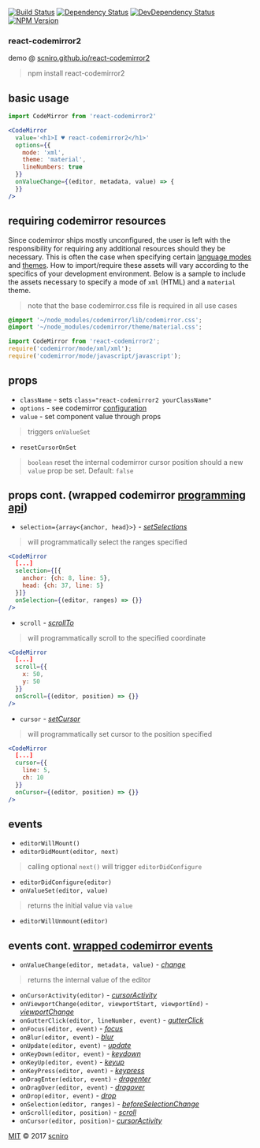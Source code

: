 [![Build Status](https://travis-ci.org/scniro/react-codemirror2.svg?branch=master)](https://travis-ci.org/scniro/react-codemirror2)
[![Dependency Status](https://img.shields.io/david/scniro/react-codemirror2.svg?label=deps&style=flat-square)](https://david-dm.org/scniro/react-codemirror2)
[![DevDependency Status](https://img.shields.io/david/dev/scniro/react-codemirror2.svg?label=devDeps&style=flat-square)](https://david-dm.org/scniro/react-codemirror2#info=devDependencies)
[![NPM Version](https://img.shields.io/npm/v/react-codemirror2.svg?style=flat-square)](https://www.npmjs.com/package/react-codemirror2)

### react-codemirror2

demo @ [scniro.github.io/react-codemirror2](https://scniro.github.io/react-codemirror2/)

> npm install react-codemirror2

## basic usage
```jsx
import CodeMirror from 'react-codemirror2'

<CodeMirror
  value='<h1>I ♥ react-codemirror2</h1>'
  options={{
    mode: 'xml',
    theme: 'material',
    lineNumbers: true
  }}
  onValueChange={(editor, metadata, value) => {
  }}
/>
```

## requiring codemirror resources

Since codemirror ships mostly unconfigured, the user is left with the responsibility for requiring any additional resources should they be necessary. This is often the case when specifying certain [language modes]() and [themes](). How to import/require these assets will vary according to the specifics of your development environment. Below is a sample to include the assets necessary to specify a mode of `xml` (HTML) and a `material` theme.

> note that the base codemirror.css file is required in all use cases

```css
@import '~/node_modules/codemirror/lib/codemirror.css';
@import '~/node_modules/codemirror/theme/material.css';
```

```jsx
import CodeMirror from 'react-codemirror2';
require('codemirror/mode/xml/xml');
require('codemirror/mode/javascript/javascript');
```

## props

- `className` - sets `class="react-codemirror2 yourClassName"`
- `options` - see codemirror [configuration](https://codemirror.net/doc/manual.html#config)
- `value` - set component value through props
> triggers `onValueSet`
- `resetCursorOnSet`
> `boolean` reset the internal codemirror cursor position should a new `value` prop be set. Default: `false`

## props cont. (wrapped codemirror [programming api](https://codemirror.net/doc/manual.html#api))

- `selection={array<{anchor, head}>}` - *[setSelections](https://codemirror.net/doc/manual.html#setSelections)*
> will programmatically select the ranges specified
```jsx
<CodeMirror
  [...]
  selection={[{
    anchor: {ch: 8, line: 5},
    head: {ch: 37, line: 5}
  }]}
  onSelection={(editor, ranges) => {}}
/>
```
- `scroll` - *[scrollTo](https://codemirror.net/doc/manual.html#scrollTo)*
> will programmatically scroll to the specified coordinate
```jsx
<CodeMirror
  [...]
  scroll={{
    x: 50,
    y: 50
  }}
  onScroll={(editor, position) => {}}
/>
```
- `cursor` - *[setCursor](https://codemirror.net/doc/manual.html#setCursor)*
> will programmatically set cursor to the position specified
```jsx
<CodeMirror
  [...]
  cursor={{
    line: 5,
    ch: 10
  }}
  onCursor={(editor, position) => {}}
/>
```

## events

- `editorWillMount()`
- `editorDidMount(editor, next)`
> calling optional `next()` will trigger `editorDidConfigure`
- `editorDidConfigure(editor)`
- `onValueSet(editor, value)`
> returns the initial value via `value`
- `editorWillUnmount(editor)`

## events cont. [wrapped codemirror events](https://codemirror.net/doc/manual.html#events)

- `onValueChange(editor, metadata, value)` - *[change](https://codemirror.net/doc/manual.html#event_change)*
> returns the internal value of the editor
- `onCursorActivity(editor)` - *[cursorActivity](https://codemirror.net/doc/manual.html#event_cursorActivity)*
- `onViewportChange(editor, viewportStart, viewportEnd)` - *[viewportChange](https://codemirror.net/doc/manual.html#event_viewportChange)*
- `onGutterClick(editor, lineNumber, event)` - *[gutterClick](https://codemirror.net/doc/manual.html#event_gutterClick)*
- `onFocus(editor, event)` - *[focus](https://codemirror.net/doc/manual.html#event_focus)*
- `onBlur(editor, event)` - *[blur](https://codemirror.net/doc/manual.html#event_blur)*
- `onUpdate(editor, event)` - *[update](https://codemirror.net/doc/manual.html#event_update)*
- `onKeyDown(editor, event)` - *[keydown](https://codemirror.net/doc/manual.html#event_dom)*
- `onKeyUp(editor, event)` - *[keyup](https://codemirror.net/doc/manual.html#event_dom)*
- `onKeyPress(editor, event)` - *[keypress](https://codemirror.net/doc/manual.html#event_dom)*
- `onDragEnter(editor, event)` - *[dragenter](https://codemirror.net/doc/manual.html#event_dom)*
- `onDragOver(editor, event)` - *[dragover](https://codemirror.net/doc/manual.html#event_dom)*
- `onDrop(editor, event)` - *[drop](https://codemirror.net/doc/manual.html#event_dom)*
- `onSelection(editor, ranges)` - *[beforeSelectionChange](https://codemirror.net/doc/manual.html#event_doc_beforeSelectionChange)*
- `onScroll(editor, position)` - *[scroll](https://codemirror.net/doc/manual.html#event_scroll)*
- `onCursor(editor, position)`- *[cursorActivity](https://codemirror.net/doc/manual.html#event_doc_cursorActivity)*

[MIT](./LICENSE) © 2017 [scniro](https://github.com/scniro)